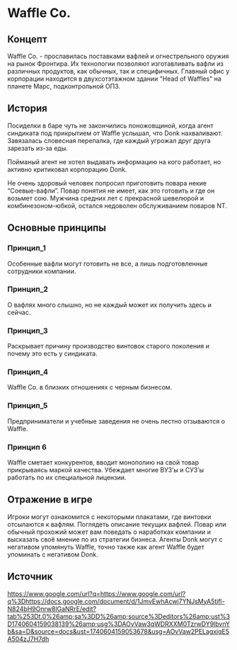 # Waffle Co.
## Концепт
Waffle Co. - прославилась поставками вафлей и огнестрельного оружия на рынок Фронтира. Их технологии позволяют изготавливать вафли из различных продуктов, как обычных, так и специфичных. Главный офис у корпорации находится в двухсотэтажном здании "Head of Waffles" на планете Марс, подконтрольной ОПЗ.
## История
Посиделки в баре чуть не закончились поножовщиной, когда агент синдиката под прикрытием от Waffle услышал, что Donk нахваливают. Завязалась словесная перепалка, где каждый угрожал друг друга зарезать из-за еды.
>
Пойманый агент не хотел выдавать информацию на кого работает, но активно критиковал корпорацию Donk.
>
Не очень здоровый человек попросил приготовить повара некие “Соевые-вафли”. Повар понятия не имеет, как это готовить и где он возьмет сою. Мужчина средних лет с прекрасной шевелюрой и комбинезоном-юбкой, остался недоволен обслуживанием поваров NT.
	
## Основные принципы
### Принцип_1
Особенные вафли могут готовить не все, а лишь подготовленные сотрудники компании.
### Принцип_2
О вафлях много слышно, но не каждый может их получить здесь и сейчас.
### Принцип_3
Раскрывает причину производство винтовок старого поколения и почему это есть у синдиката.
### Принцип_4
Waffle Co. в близких отношениях с черным бизнесом.
### Принцип_5
Предприниматели и учебные заведения не очень лестно отзываются о Waffle.
### Принцип 6
Waffle сметает конкурентов, вводит монополию на свой товар прикрываясь маркой качества. Убеждает многие ВУЗ’ы и СУЗ’ы работать по их специальной лицензии.
## Отражение в игре
Игроки могут ознакомится с некоторыми плакатами, где винтовки отсылаются к вафлям. Поглядеть описание текущих вафлей. Повар или обычный прохожий может вам поведать о наработках компании и высказать своё мнение по из стратегии бизнеса. Агенты Donk могут с негативом упомянуть Waffle, точно также как агент Waffle будет упоминать с негативом Donk.
## Источник
https://www.google.com/url?q=https://www.google.com/url?q%3Dhttps://docs.google.com/document/d/1JmvEwhAcwj7YNJsMyA5tifl-N824bH9Onrw8lGaNRrE/edit?tab%253Dt.0%26amp;sa%3DD%26amp;source%3Deditors%26amp;ust%3D1740604159038139%26amp;usg%3DAOvVaw3qWDRXXM0TzrwDY9lbvnYb&sa=D&source=docs&ust=1740604159053678&usg=AOvVaw2PELagxjqE5A504zJ7H7dh
